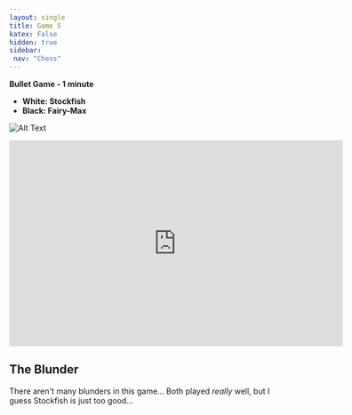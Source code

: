 ```yaml
---
layout: single
title: Game 5 
katex: False
hidden: true
sidebar:
 nav: "Chess"
---
```

**Bullet Game - 1 minute**

 - **White: Stockfish**
 - **Black: Fairy-Max**
 
![Alt Text](https://images.chesscomfiles.com/uploads/game-gifs/90px/blue/vintage/0/cc/0/0/bUNZUWd2WkpDSzNWbEI2U2Z0NVpweDdQaXk4NnlHUFljRDJNRHdRSWVnV09rczkyYmw3OXNBWVFqekl6QUpRSnRDSkhCSlpLSlNLdmx2MnN2QkhJQ1g2WGR2WFdCUUlRdlE5NXc1VzVRUDU0UE80NU9QNTZQUTY1R09zYVFY.gif)

<iframe width=600 height=371 src="https://lichess.org/study/embed/sCSEH25y/O3gObEAn#38" frameborder=0></iframe>

## The Blunder
There aren't many blunders in this game... Both played *really* well, but I guess Stockfish is just too good...